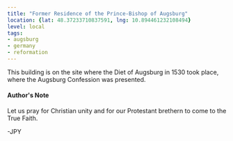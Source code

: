```yaml
---
title: "Former Residence of the Prince-Bishop of Augsburg"
location: {lat: 48.37233710837591, lng: 10.894461232108494}
level: local
tags:
- augsburg
- germany
- reformation
---
```


This building is on the site where the Diet of Augsburg in 1530 took place, where the Augsburg Confession was presented.

#### Author's Note

Let us pray for Christian unity and for our Protestant brethern to come to the True Faith.

-JPY
